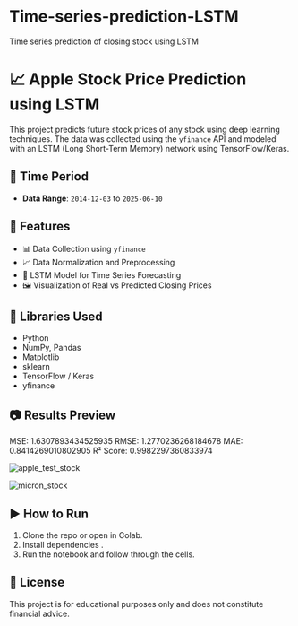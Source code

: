 # Time-series-prediction-LSTM
Time series prediction of closing stock using LSTM
# 📈 Apple Stock Price Prediction using LSTM

This project predicts future stock prices of any stock using deep learning techniques. The data was collected using the `yfinance` API and modeled with an LSTM (Long Short-Term Memory) network using TensorFlow/Keras.

## 📅 Time Period
- **Data Range**: `2014-12-03` to `2025-06-10`

## 📂 Features
- 📊 Data Collection using `yfinance`
- 📈 Data Normalization and Preprocessing
- 🧠 LSTM Model for Time Series Forecasting
- 🖼️ Visualization of Real vs Predicted Closing Prices

## 🔧 Libraries Used
- Python
- NumPy, Pandas
- Matplotlib
- sklearn
- TensorFlow / Keras
- yfinance

## 📷 Results Preview

MSE: 1.6307893434525935
RMSE: 1.2770236268184678
MAE: 0.8414269010802905
R² Score: 0.9982297360833974

![apple_test_stock](https://github.com/user-attachments/assets/bd5c6886-5217-4a07-b977-2ccf283d0d92)

![micron_stock](https://github.com/user-attachments/assets/29d023bf-5dba-4c50-84a0-16b1a01411e0)

## ▶️ How to Run
1. Clone the repo or open in Colab.
2. Install dependencies .
3. Run the notebook and follow through the cells.

## 📄 License
This project is for educational purposes only and does not constitute financial advice.
